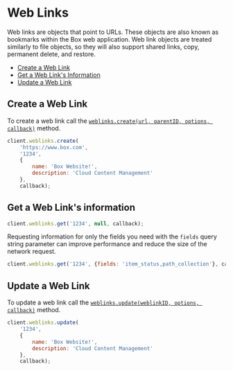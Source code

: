 Web Links
=========

Web links are objects that point to URLs. These objects are also known as bookmarks within the Box web application.
Web link objects are treated similarly to file objects, so they will also support shared links, copy, permanent delete,
and restore.

* [Create a Web Link](#create-a-web-link)
* [Get a Web Link's Information](#get-a-web-links-information)
* [Update a Web Link](#update-a-web-link)

Create a Web Link
-----------------

To create a web link call the [`weblinks.create(url, parentID, options, callback)`](http://opensource.box.com/box-node-sdk/Weblinks.html#create)
method.

```js
client.weblinks.create(
	'https://www.box.com',
	'1234',
	{
		name: 'Box Website!',
		description: 'Cloud Content Management'
	},
	callback);
```

Get a Web Link's information
----------------------------

```js
client.weblinks.get('1234', null, callback);
```

Requesting information for only the fields you need with the `fields` query
string parameter can improve performance and reduce the size of the network
request.

```js
client.weblinks.get('1234', {fields: 'item_status,path_collection'}, callback);
```

Update a Web Link
-----------------

To update a web link call the [`weblinks.update(weblinkID, options, callback)`](http://opensource.box.com/box-node-sdk/Weblinks.html#update)
method.

```js
client.weblinks.update(
	'1234',
	{
		name: 'Box Website!',
		description: 'Cloud Content Management'
	},
	callback);
```
